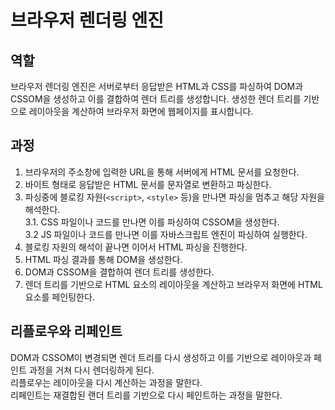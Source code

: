 # 브라우저 렌더링 엔진

## 역할

브라우저 렌더링 엔진은 서버로부터 응답받은 HTML과 CSS를 파싱하여 DOM과 CSSOM을 생성하고 이를 결합하여 렌더 트리를 생성합니다. 생성한 렌더 트리를 기반으로 레이아웃을 계산하여 브라우저 화면에 웹페이지를 표시합니다.

## 과정

1. 브라우저의 주소창에 입력한 URL을 통해 서버에게 HTML 문서를 요청한다.
2. 바이트 형태로 응답받은 HTML 문서를 문자열로 변환하고 파싱한다.
3. 파싱중에 블로킹 자원(`<script>`, `<style>` 등)을 만나면 파싱을 멈추고 해당 자원을 해석한다.  
   3.1. CSS 파일이나 코드를 만나면 이를 파싱하여 CSSOM을 생성한다.  
   3.2 JS 파일이나 코드를 만나면 이를 자바스크립트 엔진이 파싱하여 실행한다.
4. 블로킹 자원의 해석이 끝나면 이어서 HTML 파싱을 진행한다.
5. HTML 파싱 결과를 통해 DOM을 생성한다.
6. DOM과 CSSOM을 결합하여 렌더 트리를 생성한다.
7. 렌더 트리를 기반으로 HTML 요소의 레이아웃을 계산하고 브라우저 화면에 HTML 요소를 페인팅한다.

## 리플로우와 리페인트

DOM과 CSSOM이 변경되면 렌더 트리를 다시 생성하고 이를 기반으로 레이아웃과 페인트 과정을 거쳐 다시 렌더링하게 된다.  
리플로우는 레이아웃을 다시 계산하는 과정을 말한다.  
리페인트는 재결합된 랜더 트리를 기반으로 다시 페인트하는 과정을 말한다.
